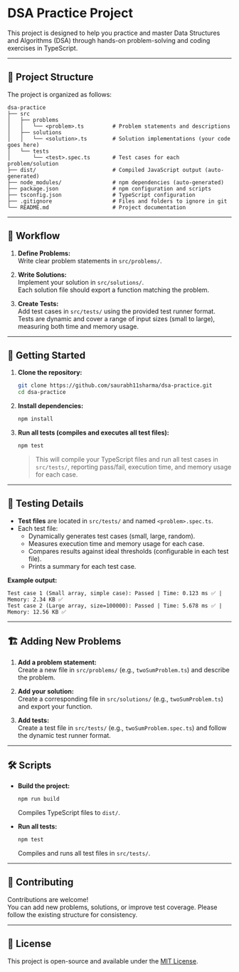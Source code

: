 # DSA Practice Project

This project is designed to help you practice and master Data Structures and Algorithms (DSA) through hands-on problem-solving and coding exercises in TypeScript.

---

## 📁 Project Structure

The project is organized as follows:

```
dsa-practice
├── src
│   ├── problems
│   │   └── <problem>.ts         # Problem statements and descriptions
│   ├── solutions
│   │   └── <solution>.ts        # Solution implementations (your code goes here)
│   └── tests
│       └── <test>.spec.ts       # Test cases for each problem/solution
├── dist/                        # Compiled JavaScript output (auto-generated)
├── node_modules/                # npm dependencies (auto-generated)
├── package.json                 # npm configuration and scripts
├── tsconfig.json                # TypeScript configuration
├── .gitignore                   # Files and folders to ignore in git
└── README.md                    # Project documentation
```

---

## 📝 Workflow

1. **Define Problems:**  
   Write clear problem statements in `src/problems/`.

2. **Write Solutions:**  
   Implement your solution in `src/solutions/`.  
   Each solution file should export a function matching the problem.

3. **Create Tests:**  
   Add test cases in `src/tests/` using the provided test runner format.  
   Tests are dynamic and cover a range of input sizes (small to large), measuring both time and memory usage.

---

## 🚀 Getting Started

1. **Clone the repository:**
   ```sh
   git clone https://github.com/saurabh11sharma/dsa-practice.git
   cd dsa-practice
   ```

2. **Install dependencies:**
   ```sh
   npm install
   ```

3. **Run all tests (compiles and executes all test files):**
   ```sh
   npm test
   ```

   > This will compile your TypeScript files and run all test cases in `src/tests/`, reporting pass/fail, execution time, and memory usage for each case.

---

## 🧪 Testing Details

- **Test files** are located in `src/tests/` and named `<problem>.spec.ts`.
- Each test file:
  - Dynamically generates test cases (small, large, random).
  - Measures execution time and memory usage for each case.
  - Compares results against ideal thresholds (configurable in each test file).
  - Prints a summary for each test case.

**Example output:**
```
Test case 1 (Small array, simple case): Passed | Time: 0.123 ms ✅ | Memory: 2.34 KB ✅
Test case 2 (Large array, size=100000): Passed | Time: 5.678 ms ✅ | Memory: 12.56 KB ✅
```

---

## 🏗️ Adding New Problems

1. **Add a problem statement:**  
   Create a new file in `src/problems/` (e.g., `twoSumProblem.ts`) and describe the problem.

2. **Add your solution:**  
   Create a corresponding file in `src/solutions/` (e.g., `twoSumProblem.ts`) and export your function.

3. **Add tests:**  
   Create a test file in `src/tests/` (e.g., `twoSumProblem.spec.ts`) and follow the dynamic test runner format.

---

## 🛠️ Scripts

- **Build the project:**  
  ```sh
  npm run build
  ```
  Compiles TypeScript files to `dist/`.

- **Run all tests:**  
  ```sh
  npm test
  ```
  Compiles and runs all test files in `src/tests/`.

---

## 🤝 Contributing

Contributions are welcome!  
You can add new problems, solutions, or improve test coverage. Please follow the existing structure for consistency.

---

## 📄 License

This project is open-source and available under the [MIT License](LICENSE).
